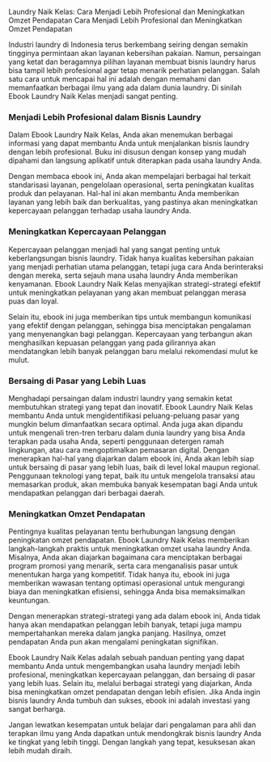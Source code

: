 Laundry Naik Kelas: Cara Menjadi Lebih Profesional dan Meningkatkan Omzet Pendapatan Cara Menjadi Lebih Profesional dan Meningkatkan Omzet Pendapatan

Industri laundry di Indonesia terus berkembang seiring dengan semakin tingginya permintaan akan layanan kebersihan pakaian. Namun, persaingan yang ketat dan beragamnya pilihan layanan membuat bisnis laundry harus bisa tampil lebih profesional agar tetap menarik perhatian pelanggan. Salah satu cara untuk mencapai hal ini adalah dengan memahami dan memanfaatkan berbagai ilmu yang ada dalam dunia laundry. Di sinilah Ebook Laundry Naik Kelas menjadi sangat penting.

### Menjadi Lebih Profesional dalam Bisnis Laundry

Dalam Ebook Laundry Naik Kelas, Anda akan menemukan berbagai informasi yang dapat membantu Anda untuk menjalankan bisnis laundry dengan lebih profesional. Buku ini disusun dengan konsep yang mudah dipahami dan langsung aplikatif untuk diterapkan pada usaha laundry Anda.

Dengan membaca ebook ini, Anda akan mempelajari berbagai hal terkait standarisasi layanan, pengelolaan operasional, serta peningkatan kualitas produk dan pelayanan. Hal-hal ini akan membantu Anda memberikan layanan yang lebih baik dan berkualitas, yang pastinya akan meningkatkan kepercayaan pelanggan terhadap usaha laundry Anda.

### Meningkatkan Kepercayaan Pelanggan
Kepercayaan pelanggan menjadi hal yang sangat penting untuk keberlangsungan bisnis laundry. Tidak hanya kualitas kebersihan pakaian yang menjadi perhatian utama pelanggan, tetapi juga cara Anda berinteraksi dengan mereka, serta sejauh mana usaha laundry Anda memberikan kenyamanan. Ebook Laundry Naik Kelas menyajikan strategi-strategi efektif untuk meningkatkan pelayanan yang akan membuat pelanggan merasa puas dan loyal.

Selain itu, ebook ini juga memberikan tips untuk membangun komunikasi yang efektif dengan pelanggan, sehingga bisa menciptakan pengalaman yang menyenangkan bagi pelanggan. Kepercayaan yang terbangun akan menghasilkan kepuasan pelanggan yang pada gilirannya akan mendatangkan lebih banyak pelanggan baru melalui rekomendasi mulut ke mulut.

### Bersaing di Pasar yang Lebih Luas

Menghadapi persaingan dalam industri laundry yang semakin ketat membutuhkan strategi yang tepat dan inovatif. Ebook Laundry Naik Kelas membantu Anda untuk mengidentifikasi peluang-peluang pasar yang mungkin belum dimanfaatkan secara optimal. Anda juga akan dipandu untuk mengenali tren-tren terbaru dalam dunia laundry yang bisa Anda terapkan pada usaha Anda, seperti penggunaan detergen ramah lingkungan, atau cara mengoptimalkan pemasaran digital.
Dengan menerapkan hal-hal yang diajarkan dalam ebook ini, Anda akan lebih siap untuk bersaing di pasar yang lebih luas, baik di level lokal maupun regional. Penggunaan teknologi yang tepat, baik itu untuk mengelola transaksi atau memasarkan produk, akan membuka banyak kesempatan bagi Anda untuk mendapatkan pelanggan dari berbagai daerah.

### Meningkatkan Omzet Pendapatan

Pentingnya kualitas pelayanan tentu berhubungan langsung dengan peningkatan omzet pendapatan. Ebook Laundry Naik Kelas memberikan langkah-langkah praktis untuk meningkatkan omzet usaha laundry Anda. Misalnya, Anda akan diajarkan bagaimana cara menciptakan berbagai program promosi yang menarik, serta cara menganalisis pasar untuk menentukan harga yang kompetitif. Tidak hanya itu, ebook ini juga memberikan wawasan tentang optimasi operasional untuk mengurangi biaya dan meningkatkan efisiensi, sehingga Anda bisa memaksimalkan keuntungan.

Dengan menerapkan strategi-strategi yang ada dalam ebook ini, Anda tidak hanya akan mendapatkan pelanggan lebih banyak, tetapi juga mampu mempertahankan mereka dalam jangka panjang. Hasilnya, omzet pendapatan Anda pun akan mengalami peningkatan signifikan.

Ebook Laundry Naik Kelas adalah sebuah panduan penting yang dapat membantu Anda untuk mengembangkan usaha laundry menjadi lebih profesional, meningkatkan kepercayaan pelanggan, dan bersaing di pasar yang lebih luas. Selain itu, melalui berbagai strategi yang diajarkan, Anda bisa meningkatkan omzet pendapatan dengan lebih efisien. Jika Anda ingin bisnis laundry Anda tumbuh dan sukses, ebook ini adalah investasi yang sangat berharga.

Jangan lewatkan kesempatan untuk belajar dari pengalaman para ahli dan terapkan ilmu yang Anda dapatkan untuk mendongkrak bisnis laundry Anda ke tingkat yang lebih tinggi. Dengan langkah yang tepat, kesuksesan akan lebih mudah diraih.
